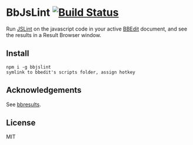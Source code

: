 BbJsLint [![Build Status](https://travis-ci.org/isao/bbjslint.png?branch=develop)](https://travis-ci.org/isao/bbjslint)
========

Run [JSLint](http://jslint.com/) on the javascript code in your active [BBEdit](http://barebones.com/products/bbedit/) document, and see the results in a Result Browser window.

Install
-------
    npm i -g bbjslint
    symlink to bbedit's scripts folder, assign hotkey

Acknowledgements
----------------
See [bbresults](https://github.com/isao/bbresults).

License
-------
MIT